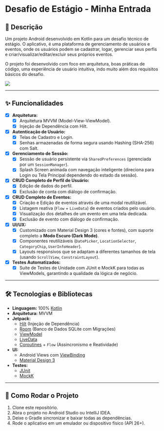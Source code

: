 # Desafio de Estágio - Minha Entrada

## 📝 Descrição

Um projeto Android desenvolvido em Kotlin para um desafio técnico de estágio. O aplicativo, é uma plataforma de gerenciamento de usuários e eventos, onde os usuários podem se cadastrar, logar, gerenciar seus perfis e criar/visualizar/editar/excluir seus próprios eventos.

O projeto foi desenvolvido com foco em arquitetura, boas práticas de código, uma experiência de usuário intuitiva, indo muito além dos requisitos básicos do desafio.

[![](https://img.shields.io/badge/Baixar_APK-v1.0.0-brightgreen)](https://github.com/victor-luiz/challenge-minha-entrada/releases/download/v1.0.0/app-release-unsigned.apk)

---

## ✨ Funcionalidades

- [x] **Arquitetura:**
  - [x] Arquitetura MVVM (Model-View-ViewModel).
  - [x] Injeção de Dependência com Hilt.
- [x] **Autenticação de Usuário:**
  - [x] Telas de Cadastro e Login.
  - [x] Senhas armazenadas de forma segura usando Hashing (SHA-256) com Salt.
- [x] **Gerenciamento de Sessão:**
  - [x] Sessão de usuário persistente via `SharedPreferences` (gerenciada por um `SessionManager`).
  - [x] Splash Screen animada com navegação inteligente (direciona para Login ou Tela Principal dependendo do estado da sessão).
- [x] **CRUD Completo de Perfil de Usuário:**
  - [x] Edição de dados do perfil.
  - [x] Exclusão de conta com diálogo de confirmação.
- [x] **CRUD Completo de Eventos:**
  - [x] Criação e Edição de eventos através de uma modal reutilizável.
  - [x] Listagem reativa (`Flow` + `LiveData`) de eventos criados pelo usuário.
  - [x] Visualização dos detalhes de um evento em uma tela dedicada.
  - [x] Exclusão de evento com diálogo de confirmação.
- [x] **UI/UX:**
  - [x] Customizado com Material Design 3 (cores e fontes), com suporte completo a **Modo Escuro (Dark Mode)**.
  - [x] Componentes reutilizáveis (`DatePicker`, `LocationSelector`, `CategoryChip`, `UserInfoHeader`).
  - [x] Layouts responsivos que se adaptam a diferentes tamanhos de tela (usando `ScrollView`, `ConstraintLayout`).
- [x] **Testes Automatizados:**
  - [x] Suíte de Testes de Unidade com JUnit e MockK para todas as ViewModels, garantindo a qualidade da lógica de negócio.

---

## 🛠️ Tecnologias e Bibliotecas

- **Linguagem:** 100% [Kotlin](https://kotlinlang.org/)
- **Arquitetura:** MVVM
- **Jetpack:**
  - [Hilt](https://developer.android.com/training/dependency-injection/hilt-android) (Injeção de Dependência)
  - [Room](https://developer.android.com/training/data-storage/room) (Banco de Dados SQLite com Migrações)
  - [ViewModel](https://developer.android.com/topic/libraries/architecture/viewmodel)
  - [LiveData](https://developer.android.com/topic/libraries/architecture/livedata)
  - [Coroutines](https://kotlinlang.org/docs/coroutines-overview.html) + `Flow` (Assincronismo e Reatividade)
- **UI:**
  - Android Views com [ViewBinding](https://developer.android.com/topic/libraries/view-binding)
  - [Material Design 3](https://m3.material.io/)
- **Testes:**
  - [JUnit](https://junit.org/junit5/)
  - [MockK](https://mockk.io/)

---

## 🚀 Como Rodar o Projeto

1.  Clone este repositório.
2.  Abra o projeto no Android Studio ou IntelliJ IDEA.
3.  Deixe o Gradle sincronizar e baixar todas as dependências.
4.  Rode o aplicativo em um emulador ou dispositivo físico (API 26+).
